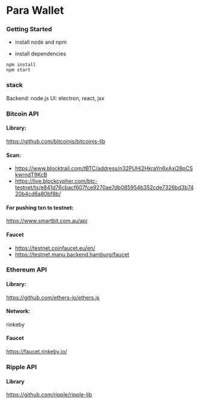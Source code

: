 # Para Wallet


### Getting Started
- install node and npm

- install dependencies
```
npm install
npm start
```

### stack
Backend: node.js
UI: electron, react, jsx

### Bitcoin API

#### Library:
https://github.com/bitcoinjs/bitcoinjs-lib

#### Scan:
- https://www.blocktrail.com/tBTC/address/n32PUHi2HkraYn6xAxi28pCSkwrndT9KcB
- https://live.blockcypher.com/btc-testnet/tx/e841d76cbacf607fce9270ae7db085954b352cde7326bd3b7420b4cd6a80bf8b/

#### For pushing txn to testnet:
https://www.smartbit.com.au/api

#### Faucet
- https://testnet.coinfaucet.eu/en/
- https://testnet.manu.backend.hamburg/faucet

### Ethereum API

#### Library:
https://github.com/ethers-io/ethers.js

#### Network:
rinkeby

#### Faucet
https://faucet.rinkeby.io/

### Ripple API

#### Library
https://github.com/ripple/ripple-lib
